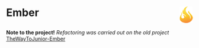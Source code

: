 <h1  align="left">
    <p><strong>Ember</strong><img align="right" src="src/Ember.View/Ember.View.Client/wwwroot/img/fire1.png" width="35" height="45">
</h1>

<strong>Note to the project!</strong> *Refactoring was carried out on the old project*
    [TheWayToJunior-Ember](https://github.com/TheWayToJunior/Ember)